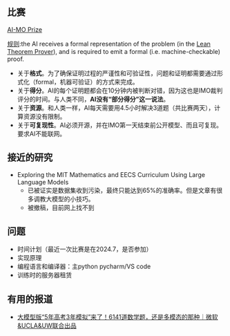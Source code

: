 
## 比赛 

[AI-MO Prize](https://aimoprize.com/)

[规则](https://imo-grand-challenge.github.io/):the AI receives a formal representation of the problem (in the [Lean Theorem Prover](https://leanprover.github.io/)), and is required to emit a formal (i.e. machine-checkable) proof.
+ 关于**格式**。为了确保证明过程的严谨性和可验证性，问题和证明都需要通过形式化（formal，机器可验证）的方式来完成。
+ 关于**得分**。AI的每个证明题都会在10分钟内被判断对错，因为这也是IMO裁判评分的时间。与人类不同，**AI没有“部分得分”这一说法**。
+ 关于**资源**。和人类一样，AI每天需要用4.5小时解决3道题（共比赛两天），计算资源没有限制。
+ 关于**可复现性**。AI必须开源，并在IMO第一天结束前公开模型、而且可复现。要求AI不能联网。
## 接近的研究
+ Exploring the MIT Mathematics and EECS Curriculum Using Large Language Models 
	+ 已被证实是数据集收到污染，最终只能达到65%的准确率。但是文章有很多调教大模型的小技巧。
	+ 被撤稿，目前网上找不到

## 问题
+ 时间计划（最近一次比赛是在2024.7，是否参加）
+ 实现原理
+ 编程语言和编译器：主python  pycharm/VS code
+ 训练时的服务器租赁

## 有用的报道
+ [大模型版“5年高考3年模拟”来了！6141道数学题，还是多模态的那种｜微软&UCLA&UW联合出品](https://mp.weixin.qq.com/s/kEhvOGGuxQNz-yMmGGiOzg)

